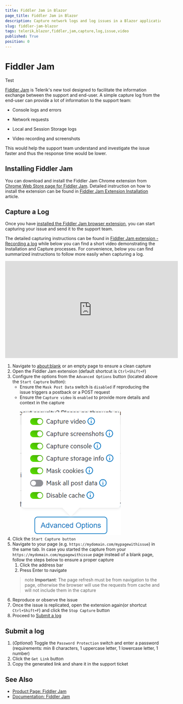```yaml
---
title: Fiddler Jam in Blazor
page_title: Fiddler Jam in Blazor
description: Capture network logs and log issues in a Blazor application
slug: fiddler-jam-blazor
tags: telerik,blazor,fiddler,jam,capture,log,issue,video
published: True
position: 0
---
```


# Fiddler Jam

Test

[Fiddler Jam](https://www.telerik.com/fiddler-jam) is Telerik's new tool designed to facilitate the information exchange between the support and end-user. A simple capture log from the end-user can provide a lot of information to the support team:

* Console logs and errors

* Network requests

* Local and Session Storage logs

* Video recording and screenshots

This would help the support team understand and investigate the issue faster and thus the response time would be lower.

## Installing Fiddler Jam

You can download and install the Fiddler Jam Chrome extension from [Chrome Web Store page for Fiddler Jam](https://chrome.google.com/webstore/detail/fiddler-jam/fnkjlegmkbicdodlheligomlfbdblpfj). Detailed instruction on how to install the extension can be found in [Fiddler Jam Extension Installation](https://docs.telerik.com/fiddler-jam/extension/installation) article.

## Capture a Log

Once you have [installed the Fiddler Jam browser extension](#installing-fiddler-jam), you can start capturing your issue and send it to the support team.

The detailed capturing instructions can be found in [Fiddler Jam extension - Recording a log](https://docs.telerik.com/fiddler-jam/extension/recording-a-log) while below you can find a short video demonstrating the Installation and Capture processes. For convenience, below you can find summarized instructions to follow more easily when capturing a log.

<iframe width="560" height="315" src="https://www.youtube.com/embed/AegKWavRSv0" title="YouTube video player" frameborder="0" allow="accelerometer; autoplay; clipboard-write; encrypted-media; gyroscope; picture-in-picture" allowfullscreen></iframe>

1. Navigate to <a href="about:blank" target="_blank">about:blank</a> or an empty page to ensure a clean capture
2. Open the Fiddler Jam extension (default shortcut is `Ctrl+Shift+F`)
3. Configure the options from the `Advanced Options` button (located above the `Start Capture` button):
   - Ensure the `Mask Post Data` switch is `disabled` if reproducing the issue triggers a postback or a POST request
   - Ensure the `Capture video` is `enabled` to provide more details and context in the capture
        <br /> <br />![Fiddler Jam Settings](images/fiddler-jam-capture-settings.png)
4. Click the `Start Capture button`
5. Navigate to your page (e.g. `https://mydomain.com/mypagewithissue`) in the same tab. In case you started the capture from your `https://mydomain.com/mypagewithissue` page instead of a blank page, follow the steps below to ensure a proper capture
   1. Click the address bar
   2. Press Enter to navigate
    >note **Important**: The page refresh must be from navigation to the page, otherwise the browser will use the requests from cache and will not include them in the capture
6. Reproduce or observe the issue
7. Once the issue is replicated, open the extension again(or shortcut `Ctrl+Shift+F`) and click the `Stop Capture` button
8. Proceed to [Submit a log](#submit-a-log)

## Submit a log

1. (*Optional*) Toggle the `Password Protection` switch and enter a password (requirements: min 8 characters, 1 uppercase letter, 1 lowercase letter, 1 number)
1. Click the `Get Link` button
1. Copy the generated link and share it in the support ticket


## See Also

* [Product Page: Fiddler Jam](https://www.telerik.com/fiddler-jam)
* [Documentation: Fiddler Jam](https://docs.telerik.com/fiddler-jam/introduction)